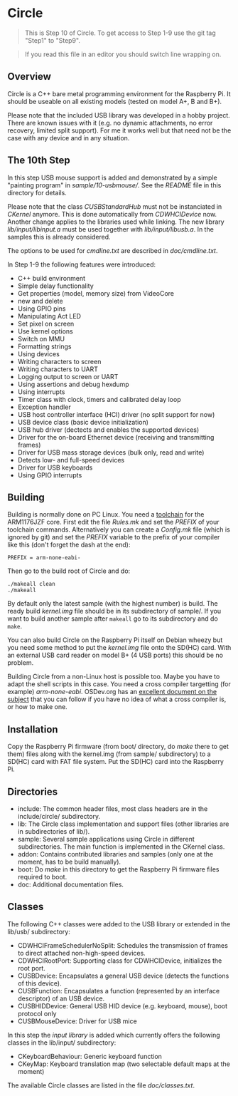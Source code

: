 Circle
======

> This is Step 10 of Circle. To get access to Step 1-9 use the git tag "Step1" to "Step9".

> If you read this file in an editor you should switch line wrapping on.

Overview
--------

Circle is a C++ bare metal programming environment for the Raspberry Pi. It should be useable on all existing models (tested on model A+, B and B+).

Please note that the included USB library was developed in a hobby project. There are known issues with it (e.g. no dynamic attachments, no error recovery, limited split support). For me it works well but that need not be the case with any device and in any situation.

The 10th Step
-------------

In this step USB mouse support is added and demonstrated by a simple "painting program" in *sample/10-usbmouse/*. See the *README* file in this directory for details.

Please note that the class *CUSBStandardHub* must not be instanciated in *CKernel* anymore. This is done automatically from *CDWHCIDevice* now. Another change applies to the libraries used while linking. The new library *lib/input/libinput.a* must be used together with *lib/input/libusb.a*. In the samples this is already considered.

The options to be used for *cmdline.txt* are described in *doc/cmdline.txt*.

In Step 1-9 the following features were introduced:

* C++ build environment
* Simple delay functionality
* Get properties (model, memory size) from VideoCore
* new and delete
* Using GPIO pins
* Manipulating Act LED
* Set pixel on screen
* Use kernel options
* Switch on MMU
* Formatting strings
* Using devices
* Writing characters to screen
* Writing characters to UART
* Logging output to screen or UART
* Using assertions and debug hexdump
* Using interrupts
* Timer class with clock, timers and calibrated delay loop
* Exception handler
* USB host controller interface (HCI) driver (no split support for now)
* USB device class (basic device initialization)
* USB hub driver (dectects and enables the supported devices)
* Driver for the on-board Ethernet device (receiving and transmitting frames)
* Driver for USB mass storage devices (bulk only, read and write)
* Detects low- and full-speed devices
* Driver for USB keyboards
* Using GPIO interrupts

Building
--------

Building is normally done on PC Linux. You need a [toolchain](http://elinux.org/Rpi_Software#ARM) for the ARM1176JZF core. First edit the file *Rules.mk* and set the *PREFIX* of your toolchain commands. Alternatively you can create a *Config.mk* file (which is ignored by git) and set the *PREFIX* variable to the prefix of your compiler like this (don't forget the dash at the end):

`PREFIX = arm-none-eabi-`

Then go to the build root of Circle and do:

`./makeall clean`  
`./makeall`

By default only the latest sample (with the highest number) is build. The ready build *kernel.img* file should be in its subdirectory of sample/. If you want to build another sample after `makeall` go to its subdirectory and do `make`.

You can also build Circle on the Raspberry Pi itself on Debian wheezy but you need some method to put the *kernel.img* file onto the SD(HC) card. With an external USB card reader on model B+ (4 USB ports) this should be no problem.

Building Circle from a non-Linux host is possible too. Maybe you have to adapt the shell scripts in this case. You need a cross compiler targetting (for example) *arm-none-eabi*. OSDev.org has an [excellent document on the subject](http://wiki.osdev.org/GCC_Cross-Compiler) that you can follow if you have no idea of what a cross compiler is, or how to make one.

Installation
------------

Copy the Raspberry Pi firmware (from boot/ directory, do *make* there to get them) files along with the kernel.img (from sample/ subdirectory) to a SD(HC) card with FAT file system. Put the SD(HC) card into the Raspberry Pi.

Directories
-----------

* include: The common header files, most class headers are in the include/circle/ subdirectory.
* lib: The Circle class implementation and support files (other libraries are in subdirectories of lib/).
* sample: Several sample applications using Circle in different subdirectories. The main function is implemented in the CKernel class.
* addon: Contains contributed libraries and samples (only one at the moment, has to be build manually).
* boot: Do *make* in this directory to get the Raspberry Pi firmware files required to boot.
* doc: Additional documentation files.

Classes
-------

The following C++ classes were added to the USB library or extended in the lib/usb/ subdirectory:

* CDWHCIFrameSchedulerNoSplit: Schedules the transmission of frames to direct attached non-high-speed devices.
* CDWHCIRootPort: Supporting class for CDWHCIDevice, initializes the root port.
* CUSBDevice: Encapsulates a general USB device (detects the functions of this device).
* CUSBFunction: Encapsulates a function (represented by an interface descriptor) of an USB device.
* CUSBHIDDevice: General USB HID device (e.g. keyboard, mouse), boot protocol only
* CUSBMouseDevice: Driver for USB mice

In this step the *input library* is added which currently offers the following classes in the lib/input/ subdirectory:

* CKeyboardBehaviour: Generic keyboard function
* CKeyMap: Keyboard translation map (two selectable default maps at the moment)

The available Circle classes are listed in the file *doc/classes.txt*.
